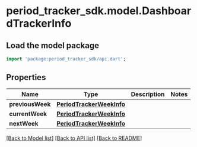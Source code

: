 # period_tracker_sdk.model.DashboardTrackerInfo

## Load the model package
```dart
import 'package:period_tracker_sdk/api.dart';
```

## Properties
Name | Type | Description | Notes
------------ | ------------- | ------------- | -------------
**previousWeek** | [**PeriodTrackerWeekInfo**](PeriodTrackerWeekInfo.md) |  | 
**currentWeek** | [**PeriodTrackerWeekInfo**](PeriodTrackerWeekInfo.md) |  | 
**nextWeek** | [**PeriodTrackerWeekInfo**](PeriodTrackerWeekInfo.md) |  | 

[[Back to Model list]](../README.md#documentation-for-models) [[Back to API list]](../README.md#documentation-for-api-endpoints) [[Back to README]](../README.md)


